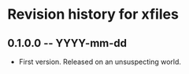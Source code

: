 # Revision history for xfiles

## 0.1.0.0 -- YYYY-mm-dd

* First version. Released on an unsuspecting world.
